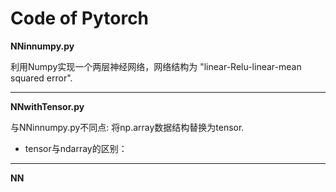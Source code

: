 # Code of Pytorch
**NNinnumpy.py**

利用Numpy实现一个两层神经网络，网络结构为 "linear-Relu-linear-mean squared error".

---

**NNwithTensor.py**

与NNinnumpy.py不同点: 将np.array数据结构替换为tensor.

- tensor与ndarray的区别：


---


**NN**

